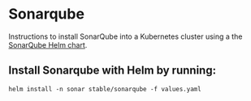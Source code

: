 # Sonarqube
Instructions to install SonarQube into a Kubernetes cluster using a the [SonarQube Helm chart](https://github.com/helm/charts/tree/master/stable/sonarqube).

## Install Sonarqube with Helm by running:
 ```
 helm install -n sonar stable/sonarqube -f values.yaml
 ```